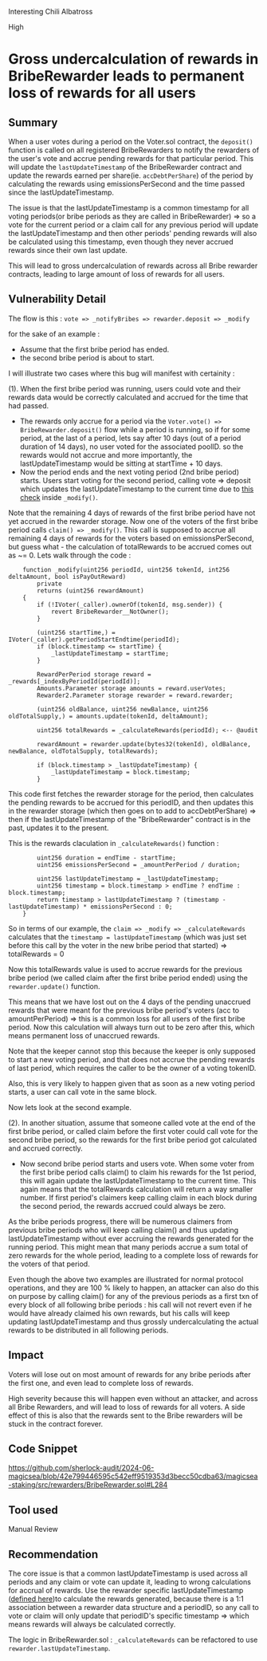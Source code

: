 Interesting Chili Albatross

High

# Gross undercalculation of rewards in BribeRewarder leads to permanent loss of rewards for all users

## Summary

When a user votes during a period on the Voter.sol contract, the `deposit()` function is called on all registered BribeRewarders to notify the rewarders of the user's vote and accrue pending rewards for that particular period. This will update the `lastUpdateTimestamp` of the BribeRewarder contract and update the rewards earned per share(ie. `accDebtPerShare`) of the period by calculating the rewards using emissionsPerSecond and the time passed since the lastUpdateTimestamp.

The issue is that the lastUpdateTimestamp is a common timestamp for all voting periods(or bribe periods as they are called in BribeRewarder) => so a vote for the current period or a claim call for any previous period will update the lastUpdateTimestamp and then other periods' pending rewards will also be calculated using this timestamp, even though they never accrued rewards since their own last update.

This will lead to gross undercalculation of rewards across all Bribe rewarder contracts, leading to large amount of loss of rewards for all users.

## Vulnerability Detail

The flow is this : `vote => _notifyBribes => rewarder.deposit => _modify`

for the sake of an example :

- Assume that the first bribe period has ended.
- the second bribe period is about to start.

I will illustrate two cases where this bug will manifest with certainity :

(1). When the first bribe period was running, users could vote and their rewards data would be correctly calculated and accrued for the time that had passed.

- The rewards only accrue for a period via the `Voter.vote() => BribeRewarder.deposit()` flow while a period is running, so if for some period, at the last of a period, lets say after 10 days (out of a period duration of 14 days), no user voted for the associated poolID. so the rewards would not accrue and more importantly, the lastUpdateTimestamp would be sitting at startTime + 10 days.
- Now the period ends and the next voting period (2nd bribe period) starts. Users start voting for the second period, calling vote => deposit which updates the lastUpdateTimestamp to the current time due to [this check](https://github.com/sherlock-audit/2024-06-magicsea/blob/42e799446595c542eff9519353d3becc50cdba63/magicsea-staking/src/rewarders/BribeRewarder.sol#L284) inside `_modify()`.

Note that the remaining 4 days of rewards of the first bribe period have not yet accrued in the rewarder storage. Now one of the voters of the first bribe period calls `claim() => _modify()`. This call is supposed to accrue all remaining 4 days of rewards for the voters based on emissionsPerSecond, but guess what - the calculation of totalRewards to be accrued comes out as ~= 0. Lets walk through the code :

```solidity
    function _modify(uint256 periodId, uint256 tokenId, int256 deltaAmount, bool isPayOutReward)
        private
        returns (uint256 rewardAmount)
    {
        if (!IVoter(_caller).ownerOf(tokenId, msg.sender)) {
            revert BribeRewarder__NotOwner();
        }

        (uint256 startTime,) = IVoter(_caller).getPeriodStartEndtime(periodId);
        if (block.timestamp <= startTime) {
            _lastUpdateTimestamp = startTime;
        }

        RewardPerPeriod storage reward = _rewards[_indexByPeriodId(periodId)];
        Amounts.Parameter storage amounts = reward.userVotes;
        Rewarder2.Parameter storage rewarder = reward.rewarder;

        (uint256 oldBalance, uint256 newBalance, uint256 oldTotalSupply,) = amounts.update(tokenId, deltaAmount);

        uint256 totalRewards = _calculateRewards(periodId); <-- @audit

        rewardAmount = rewarder.update(bytes32(tokenId), oldBalance, newBalance, oldTotalSupply, totalRewards);

        if (block.timestamp > _lastUpdateTimestamp) {
            _lastUpdateTimestamp = block.timestamp;
        }
```

This code first fetches the rewarder storage for the period, then calculates the pending rewards to be accrued for this periodID, and then updates this in the rewarder storage (which then goes on to add to accDebtPerShare) => then if the lastUpdateTimestamp of the "BribeRewarder" contract is in the past, updates it to the present.

This is the rewards claculation in `_calculateRewards()` function :

```solidity
        uint256 duration = endTime - startTime;
        uint256 emissionsPerSecond = _amountPerPeriod / duration;

        uint256 lastUpdateTimestamp = _lastUpdateTimestamp;
        uint256 timestamp = block.timestamp > endTime ? endTime : block.timestamp;
        return timestamp > lastUpdateTimestamp ? (timestamp - lastUpdateTimestamp) * emissionsPerSecond : 0;
    }
```

So in terms of our example, the `claim => _modify => _calculateRewards` calculates that the `timestamp = lastUpdateTimestamp` (which was just set before this call by the voter in the new bribe period that started) => totalRewards = 0

Now this totalRewards value is used to accrue rewards for the previous bribe period (we called claim after the first bribe period ended) using the `rewarder.update()` function.

This means that we have lost out on the 4 days of the pending unaccrued rewards that were meant for the previous bribe period's voters (acc to amountPerPeriod) => this is a common loss for all users of the first bribe period.
Now this calculation will always turn out to be zero after this, which means permanent loss of unaccrued rewards.

Note that the keeper cannot stop this because the keeper is only supposed to start a new voting period, and that does not accrue the pending rewards of last period, which requires the caller to be the owner of a voting tokenID.

Also, this is very likely to happen given that as soon as a new voting period starts, a user can call vote in the same block.

Now lets look at the second example.

(2). In another situation, assume that someone called vote at the end of the first bribe period, or called claim before the first voter could call vote for the second bribe period, so the rewards for the first bribe period got calculated and accrued correctly.

- Now second bribe period starts and users vote. When some voter from the first bribe period calls claim() to claim his rewards for the 1st period, this will again update the lastUpdateTimestamp to the current time. This again means that the totalRewards calculation will return a way smaller number. If first period's claimers keep calling claim in each block during the second period, the rewards accrued could always be zero.

As the bribe periods progress, there will be numerous claimers from previous bribe periods who will keep calling claim() and thus updating lastUpdateTimestamp without ever accruing the rewards generated for the running period. This might mean that many periods accrue a sum total of zero rewards for the whole period, leading to a complete loss of rewards for the voters of that period.

Even though the above two examples are illustrated for normal protocol operations, and they are 100 % likely to happen, an attacker can also do this on purpose by calling claim() for any of the previous periods as a first txn of every block of all following bribe periods : his call will not revert even if he would have already claimed his own rewards, but his calls will keep updating lastUpdateTimestamp and thus grossly undercalculating the actual rewards to be distributed in all following periods.

## Impact

Voters will lose out on most amount of rewards for any bribe periods after the first one, and even lead to complete loss of rewards.

High severity because this will happen even without an attacker, and across all Bribe Rewarders, and will lead to loss of rewards for all voters. A side effect of this is also that the rewards sent to the Bribe rewarders will be stuck in the contract forever.

## Code Snippet

https://github.com/sherlock-audit/2024-06-magicsea/blob/42e799446595c542eff9519353d3becc50cdba63/magicsea-staking/src/rewarders/BribeRewarder.sol#L284

## Tool used

Manual Review

## Recommendation

The core issue is that a common lastUpdateTimestamp is used across all periods and any claim or vote can update it, leading to wrong calculations for accrual of rewards.
Use the rewarder specific lastUpdateTimestamp ([defined here](https://github.com/sherlock-audit/2024-06-magicsea/blob/42e799446595c542eff9519353d3becc50cdba63/magicsea-staking/src/libraries/Rewarder2.sol#L16))to calculate the rewards generated, because there is a 1:1 association between a rewarder data structure and a periodID, so any call to vote or claim will only update that periodID's specific timestamp => which means rewards will always be calculated correctly.

The logic in BribeRewarder.sol : `_calculateRewards` can be refactored to use `rewarder.lastUpdateTimestamp`.